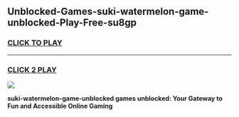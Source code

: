 
## Unblocked-Games-suki-watermelon-game-unblocked-Play-Free-su8gp
<h3>
<a href="https://premium76.site?title=suki-watermelon-game-unblocked&ref=18A1">CLICK TO PLAY</a></h3>
<hr>

<h3>
<a href="https://premium76.site?title=suki-watermelon-game-unblocked&ref=18A1">CLICK 2 PLAY</a>
  
</h3>

<a href="https://premium76.site?title=suki-watermelon-game-unblocked&ref=18A1"><img src="https://clearcache.store/games.png"></a>


**suki-watermelon-game-unblocked games unblocked: Your Gateway to Fun and Accessible Online Gaming**
